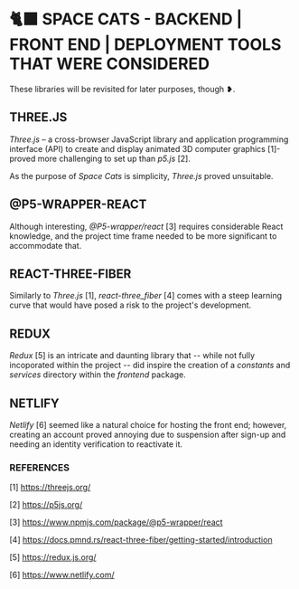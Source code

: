 # 🐈‍⬛ SPACE CATS - BACKEND | FRONT END | DEPLOYMENT TOOLS THAT WERE CONSIDERED

These libraries will be revisited for later purposes, though ❥.

## THREE.JS

_Three.js_ – a cross-browser JavaScript library and application programming interface (API) to create and display animated 3D computer graphics [1]- proved more challenging to set up than _p5.js_ [2].

As the purpose of _Space Cats_ is simplicity, _Three.js_ proved unsuitable.

## @P5-WRAPPER-REACT

Although interesting, _@P5-wrapper/react_ [3] requires considerable React knowledge, and the project time frame needed to be more significant to accommodate that.

## REACT-THREE-FIBER

Similarly to _Three.js_ [1], _react-three_fiber_ [4] comes with a steep learning curve that would have posed a risk to the project's development.

## REDUX

_Redux_ [5] is an intricate and daunting library that -- while not fully incoporated within the project -- did inspire the creation of a _constants_ and _services_ directory within the _frontend_ package.

## NETLIFY

_Netlify_ [6] seemed like a natural choice for hosting the front end; however, creating an account proved annoying due to suspension after sign-up and needing an identity verification to reactivate it.

### REFERENCES

[1] https://threejs.org/

[2] https://p5js.org/

[3] https://www.npmjs.com/package/@p5-wrapper/react

[4] https://docs.pmnd.rs/react-three-fiber/getting-started/introduction

[5] https://redux.js.org/

[6] https://www.netlify.com/
